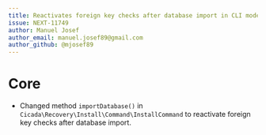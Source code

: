 ```yaml
---
title: Reactivates foreign key checks after database import in CLI mode.  
issue: NEXT-11749
author: Manuel Josef  
author_email: manuel.josef89@gmail.com  
author_github: @mjosef89  
---
```

# Core
* Changed method `importDatabase()` in `Cicada\Recovery\Install\Command\InstallCommand` to reactivate foreign key checks after database import.
